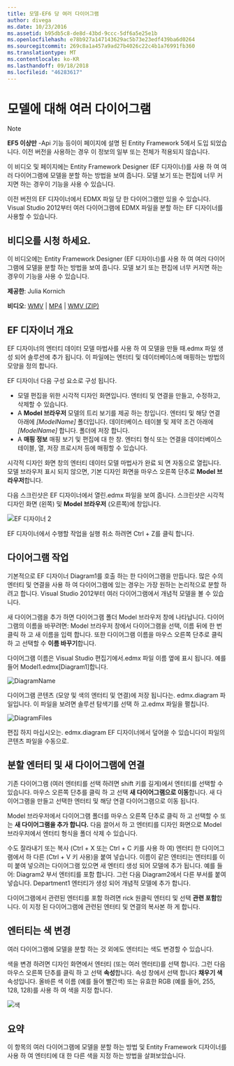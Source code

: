 ```yaml
---
title: 모델-EF6 당 여러 다이어그램
author: divega
ms.date: 10/23/2016
ms.assetid: b95db5c8-de8d-43bd-9ccc-5df6a5e25e1b
ms.openlocfilehash: e78b927a147143629ac5b73e23edf439ba6d0264
ms.sourcegitcommit: 269c8a1a457a9ad27b4026c22c4b1a76991fb360
ms.translationtype: MT
ms.contentlocale: ko-KR
ms.lasthandoff: 09/18/2018
ms.locfileid: "46283617"
---
```

# <a name="multiple-diagrams-per-model"></a>모델에 대해 여러 다이어그램
> [!NOTE]
> **EF5 이상만** -Api 기능 등이이 페이지에 설명 된 Entity Framework 5에서 도입 되었습니다. 이전 버전을 사용하는 경우 이 정보의 일부 또는 전체가 적용되지 않습니다.

이 비디오 및 페이지에는 Entity Framework Designer (EF 디자이너)를 사용 하 여 여러 다이어그램에 모델을 분할 하는 방법을 보여 줍니다. 모델 보기 또는 편집에 너무 커지면 하는 경우이 기능을 사용 수 있습니다.

이전 버전의 EF 디자이너에서 EDMX 파일 당 한 다이어그램만 있을 수 있습니다. Visual Studio 2012부터 여러 다이어그램에 EDMX 파일을 분할 하는 EF 디자이너를 사용할 수 있습니다.

## <a name="watch-the-video"></a>비디오를 시청 하세요.
이 비디오에는 Entity Framework Designer (EF 디자이너)를 사용 하 여 여러 다이어그램에 모델을 분할 하는 방법을 보여 줍니다. 모델 보기 또는 편집에 너무 커지면 하는 경우이 기능을 사용 수 있습니다.

**제공한**: Julia Kornich

**비디오**: [WMV](https://download.microsoft.com/download/5/C/2/5C2B52AB-5532-426F-B078-1E253341B5FA/HDI-ITPro-MSDN-winvideo-multiplediagrams.wmv) | [MP4](https://download.microsoft.com/download/5/C/2/5C2B52AB-5532-426F-B078-1E253341B5FA/HDI-ITPro-MSDN-mp4video-multiplediagrams.m4v) | [WMV (ZIP)](https://download.microsoft.com/download/5/C/2/5C2B52AB-5532-426F-B078-1E253341B5FA/HDI-ITPro-MSDN-winvideo-multiplediagrams.zip)

## <a name="ef-designer-overview"></a>EF 디자이너 개요

EF 디자이너의 엔터티 데이터 모델 마법사를 사용 하 여 모델을 만들 때.edmx 파일 생성 되어 솔루션에 추가 됩니다. 이 파일에는 엔터티 및 데이터베이스에 매핑하는 방법의 모양을 정의 합니다.

EF 디자이너 다음 구성 요소로 구성 됩니다.

-   모델 편집을 위한 시각적 디자인 화면입니다. 엔터티 및 연결을 만들고, 수정하고, 삭제할 수 있습니다.
-   A **Model 브라우저** 모델의 트리 보기를 제공 하는 창입니다.  엔터티 및 해당 연결 아래에 *\[ModelName\]* 폴더입니다. 데이터베이스 테이블 및 제약 조건 아래에  *\[ModelName\]* 합니다. 폴더에 저장 합니다.
-   A **매핑 정보** 매핑 보기 및 편집에 대 한 창. 엔터티 형식 또는 연결을 데이터베이스 테이블, 열, 저장 프로시저 등에 매핑할 수 있습니다. 

시각적 디자인 화면 창의 엔터티 데이터 모델 마법사가 완료 되 면 자동으로 열립니다. 모델 브라우저 표시 되지 않으면, 기본 디자인 화면을 마우스 오른쪽 단추로 **Model 브라우저**합니다.

다음 스크린샷은 EF 디자이너에서 열린.edmx 파일을 보여 줍니다. 스크린샷은 시각적 디자인 화면 (왼쪽) 및 **Model 브라우저** (오른쪽)에 창입니다.

![EF 디자이너 2](~/ef6/media/efdesigner2.png)

EF 디자이너에서 수행할 작업을 실행 취소 하려면 Ctrl + Z를 클릭 합니다.

## <a name="working-with-diagrams"></a>다이어그램 작업

기본적으로 EF 디자이너 Diagram1를 호출 하는 한 다이어그램을 만듭니다. 많은 수의 엔터티 및 연결을 사용 하 여 다이어그램에 있는 경우는 가장 원하는 논리적으로 분할 하려고 합니다. Visual Studio 2012부터 여러 다이어그램에서 개념적 모델을 볼 수 있습니다.   

새 다이어그램을 추가 하면 다이어그램 폴더 Model 브라우저 창에 나타납니다. 다이어그램의 이름을 바꾸려면: Model 브라우저 창에서 다이어그램을 선택, 이름 뒤에 한 번 클릭 하 고 새 이름을 입력 합니다.  또한 다이어그램 이름을 마우스 오른쪽 단추로 클릭 하 고 선택할 수 **이름 바꾸기**합니다.

다이어그램 이름은 Visual Studio 편집기에서.edmx 파일 이름 옆에 표시 됩니다. 예를 들어 Model1.edmx\[Diagram1\]합니다.

![DiagramName](~/ef6/media/diagramname.png)

다이어그램 콘텐츠 (모양 및 색의 엔터티 및 연결)에 저장 됩니다는. edmx.diagram 파일입니다. 이 파일을 보려면 솔루션 탐색기를 선택 하 고.edmx 파일을 펼칩니다. 

![DiagramFiles](~/ef6/media/diagramfiles.png)

편집 하지 마십시오는. edmx.diagram EF 디자이너에서 덮어쓸 수 있습니다이 파일의 콘텐츠 파일을 수동으로.
 
## <a name="splitting-entities-and-associations-into-a-new-diagram"></a>분할 엔터티 및 새 다이어그램에 연결

기존 다이어그램 (여러 엔터티를 선택 하려면 shift 키를 길게)에서 엔터티를 선택할 수 있습니다. 마우스 오른쪽 단추를 클릭 하 고 선택 **새 다이어그램으로 이동**합니다. 새 다이어그램을 만들고 선택한 엔터티 및 해당 연결 다이어그램으로 이동 됩니다.

Model 브라우저에서 다이어그램 폴더를 마우스 오른쪽 단추로 클릭 하 고 선택할 수 또는 **새 다이어그램을 추가 합니다.** 다음 끌어서 하 고 엔터티를 디자인 화면으로 Model 브라우저에서 엔터티 형식을 폴더 삭제 수 있습니다.

수도 잘라내기 또는 복사 (Ctrl + X 또는 Ctrl + C 키를 사용 하 여) 엔터티 한 다이어그램에서 하 다른 (Ctrl + V 키 사용)을 붙여 넣습니다. 이름이 같은 엔터티는 엔터티를 이미 붙여 넣으려는 다이어그램 있으면 새 엔터티 생성 되어 모델에 추가 됩니다.  예를 들어: Diagram2 부서 엔터티를 포함 합니다. 그런 다음 Diagram2에서 다른 부서를 붙여넣습니다. Department1 엔터티가 생성 되어 개념적 모델에 추가 합니다.   

다이어그램에서 관련된 엔터티를 포함 하려면 rick 원클릭 엔터티 및 선택 **관련 포함**합니다. 이 지정 된 다이어그램에 관련된 엔터티 및 연결의 복사본 하 게 합니다.

## <a name="changing-the-color-of-entities"></a>엔터티는 색 변경

여러 다이어그램에 모델을 분할 하는 것 외에도 엔터티는 색도 변경할 수 있습니다.

색을 변경 하려면 디자인 화면에서 엔터티 (또는 여러 엔터티)를 선택 합니다. 그런 다음 마우스 오른쪽 단추를 클릭 하 고 선택 **속성**합니다. 속성 창에서 선택 합니다 **채우기 색** 속성입니다. 올바른 색 이름 (예를 들어 빨간색) 또는 유효한 RGB (예를 들어, 255, 128, 128)를 사용 하 여 색을 지정 합니다. 

![색](~/ef6/media/color.png)

## <a name="summary"></a>요약

이 항목의 여러 다이어그램에 모델을 분할 하는 방법 및 Entity Framework 디자이너를 사용 하 여 엔터티에 대 한 다른 색을 지정 하는 방법을 살펴보았습니다. 
